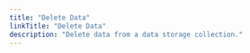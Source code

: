```yaml
---
title: "Delete Data"
linkTitle: "Delete Data"
description: "Delete data from a data storage collection."
---
```

